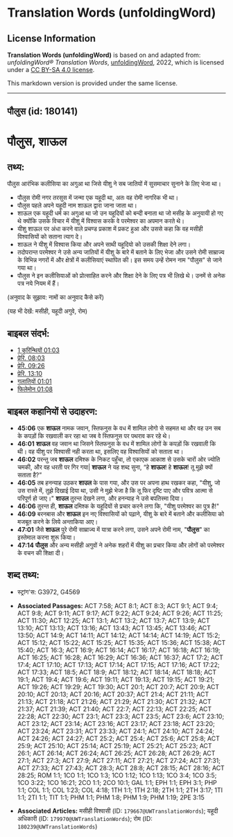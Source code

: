 # Translation Words (unfoldingWord)

## License Information

**Translation Words (unfoldingWord)** is based on and adapted from: _unfoldingWord® Translation Words_, [unfoldingWord](https://unfoldingword.org/utw), 2022, which is licensed under a [CC BY-SA 4.0 license](https://creativecommons.org/licenses/by-sa/4.0/legalcode.en).

This markdown version is provided under the same license.



--------------------------------

## पौलुस (id: 180141)

पौलुस, शाऊल
===========

तथ्य:
-----

पौलुस आरंभिक कलीसिया का अगुआ था जिसे यीशु ने सब जातियों में सुसमाचार सुनाने के लिए भेजा था।

* पौलुस रोमी नगर तरसुस में जन्मा एक यहूदी था, अतः वह रोमी नागरिक भी था।
* पौलुस पहले अपने यहूदी नाम शाऊल द्वारा जाना जाता था।
* शाऊल एक यहूदी धर्म का अगुआ था जो उन यहूदियों को बन्दी बनाता था जो मसीह के अनुयायी हो गए थे क्योंकि उसके विचार में यीशु में विश्वास करके वे परमेश्वर का अपमान करते थे।
* यीशु शाऊल पर अंधा करने वाले प्रचण्ड प्रकाश में प्रकट हुआ और उससे कहा कि वह मसीही विश्वासियों को सताना त्याग दे।
* शाऊल ने यीशु में विश्वास किया और अपने साथी यहूदियो को उसकी शिक्षा देने लगा।
* तदोपरान्त परमेश्वर ने उसे अन्य जातियों में यीशु के बारे में बताने के लिए भेजा और उसने रोमी साम्राज्य के विभिन्न नगरों में और क्षेत्रों में कलीसियाएं स्थापित की। इस समय उन्हें रोमन नाम "पौलुस" से जाने गया था।
* पौलुस ने इन कलीसियाओं को प्रोत्साहित करने और शिक्षा देने के लिए पत्र भी लिखे थे। उनमें से अनेक पत्र नये नियम में हैं।

(अनुवाद के सुझाव: नामों का अनुवाद कैसे करें)

(यह भी देखें: मसीही, यहूदी अगुवे, रोम)

बाइबल संदर्भ:
-------------

* [1 कुरिन्थियों 01:03](https://ref.ly/1Cor0:0)
* [प्रेरि. 08:03](https://ref.ly/Acts8:3)
* [प्रेरि. 09:26](https://ref.ly/Acts9:26)
* [प्रेरि. 13:10](https://ref.ly/Acts13:10)
* [गलातियों 01:01](https://ref.ly/Gal1:1)
* [फिलेमोन 01:08](https://ref.ly/Phlm1:8)

बाइबल कहानियों से उदाहरण:
-------------------------

* **45:06** एक **शाऊल** नामक जवान, स्तिफनुस के वध में शामिल लोगो से सहमत था और वह उन सब के कपड़ों कि रखवाली कर रहा था जब वे स्तिफनुस पर पथराव कर रहे थे।
* **46:01** **शाऊल** वह जवान था जिसने स्तिफनुस के वध में शामिल लोगों के कपड़ों कि रखवाली कि थी। वह यीशु पर विश्वासी नही करता था, इसलिए वह विश्वासियों को सताता था।
* **46:02** परन्तु जब **शाऊल** दमिश्क के निकट पहुँचा, तो एकाएक आकाश से उसके चारों ओर ज्योति चमकी, और वह धरती पर गिर गया\| **शाऊल** ने यह शब्द सुना, “हे **शाऊल**! हे **शाऊल**! तू मुझे क्यों सताता है?”
* **46:05** तब हनन्याह उठकर **शाउल** के पास गया, और उस पर अपना हाथ रखकर कहा, "यीशु, जो उस रास्ते में, तुझे दिखाई दिया था, उसी ने मुझे भेजा है कि तू फिर दृष्टि पाए और पवित्र आत्मा से परिपूर्ण हो जाए।" **शाउल** तुरन्त देखने लगा, और हनन्याह ने उसे बपतिस्मा दिया।
* **46:06** तुरन्त ही, **शाऊल** दमिश्क के यहूदियों से प्रचार करने लगा कि, "यीशु परमेश्वर का पुत्र है!"
* **46:09** बरनबास और **शाऊल** इन नए विश्वासियों को पढ़ाने, यीशु के बारे में बताने और कलीसिया को मजबूत करने के लिये अन्ताकिया आए।
* **47:01** जैसे **शाऊल** पुरे रोमी साम्राज्य में यात्रा करने लगा, उसने अपने रोमी नाम, "**पौलुस**" का इस्तेमाल करना शुरू किया।
* **47:14** **पौलुस** और अन्य मसीही अगुवों ने अनेक शहरों में यीशु का प्रचार किया और लोगों को परमेश्वर के वचन की शिक्षा दी।

शब्द तथ्य:
----------

* स्ट्रांग'स: G3972, G4569

* **Associated Passages:** ACT 7:58; ACT 8:1; ACT 8:3; ACT 9:1; ACT 9:4; ACT 9:8; ACT 9:11; ACT 9:17; ACT 9:22; ACT 9:24; ACT 9:26; ACT 11:25; ACT 11:30; ACT 12:25; ACT 13:1; ACT 13:2; ACT 13:7; ACT 13:9; ACT 13:10; ACT 13:13; ACT 13:16; ACT 13:43; ACT 13:45; ACT 13:46; ACT 13:50; ACT 14:9; ACT 14:11; ACT 14:12; ACT 14:14; ACT 14:19; ACT 15:2; ACT 15:12; ACT 15:22; ACT 15:25; ACT 15:35; ACT 15:36; ACT 15:38; ACT 15:40; ACT 16:3; ACT 16:9; ACT 16:14; ACT 16:17; ACT 16:18; ACT 16:19; ACT 16:25; ACT 16:28; ACT 16:29; ACT 16:36; ACT 16:37; ACT 17:2; ACT 17:4; ACT 17:10; ACT 17:13; ACT 17:14; ACT 17:15; ACT 17:16; ACT 17:22; ACT 17:33; ACT 18:5; ACT 18:9; ACT 18:12; ACT 18:14; ACT 18:18; ACT 19:1; ACT 19:4; ACT 19:6; ACT 19:11; ACT 19:13; ACT 19:15; ACT 19:21; ACT 19:26; ACT 19:29; ACT 19:30; ACT 20:1; ACT 20:7; ACT 20:9; ACT 20:10; ACT 20:13; ACT 20:16; ACT 20:37; ACT 21:4; ACT 21:11; ACT 21:13; ACT 21:18; ACT 21:26; ACT 21:29; ACT 21:30; ACT 21:32; ACT 21:37; ACT 21:39; ACT 21:40; ACT 22:7; ACT 22:13; ACT 22:25; ACT 22:28; ACT 22:30; ACT 23:1; ACT 23:3; ACT 23:5; ACT 23:6; ACT 23:10; ACT 23:12; ACT 23:14; ACT 23:16; ACT 23:17; ACT 23:18; ACT 23:20; ACT 23:24; ACT 23:31; ACT 23:33; ACT 24:1; ACT 24:10; ACT 24:24; ACT 24:26; ACT 24:27; ACT 25:2; ACT 25:4; ACT 25:6; ACT 25:8; ACT 25:9; ACT 25:10; ACT 25:14; ACT 25:19; ACT 25:21; ACT 25:23; ACT 26:1; ACT 26:14; ACT 26:24; ACT 26:25; ACT 26:28; ACT 26:29; ACT 27:1; ACT 27:3; ACT 27:9; ACT 27:11; ACT 27:21; ACT 27:24; ACT 27:31; ACT 27:33; ACT 27:43; ACT 28:3; ACT 28:8; ACT 28:15; ACT 28:16; ACT 28:25; ROM 1:1; 1CO 1:1; 1CO 1:3; 1CO 1:12; 1CO 1:13; 1CO 3:4; 1CO 3:5; 1CO 3:22; 1CO 16:21; 2CO 1:1; 2CO 10:1; GAL 1:1; EPH 1:1; EPH 3:1; PHP 1:1; COL 1:1; COL 1:23; COL 4:18; 1TH 1:1; 1TH 2:18; 2TH 1:1; 2TH 3:17; 1TI 1:1; 2TI 1:1; TIT 1:1; PHM 1:1; PHM 1:8; PHM 1:9; PHM 1:19; 2PE 3:15
* **Associated Articles:** मसीही विश्वासी (ID: `179667@UWTranslationWords`); यहूदी अधिकारी (ID: `179970@UWTranslationWords`); रोम (ID: `180239@UWTranslationWords`)

